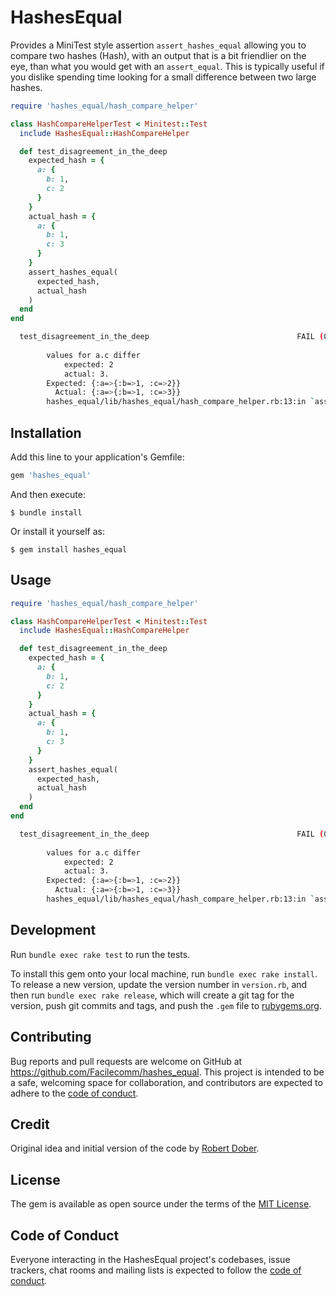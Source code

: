 # HashesEqual

Provides a MiniTest style assertion `assert_hashes_equal` allowing you to compare two hashes (Hash), with an output that is a bit friendlier on the eye, than what you would get with an `assert_equal`. This is typically useful if you dislike spending time looking for a small difference between two large hashes.

```ruby
require 'hashes_equal/hash_compare_helper'

class HashCompareHelperTest < Minitest::Test
  include HashesEqual::HashCompareHelper

  def test_disagreement_in_the_deep
    expected_hash = {
      a: {
        b: 1,
        c: 2
      }
    }
    actual_hash = {
      a: {
        b: 1,
        c: 3
      }
    }
    assert_hashes_equal(
      expected_hash,
      actual_hash
    )
  end
end
```
```bash
  test_disagreement_in_the_deep                                 FAIL (0.00s)
        
        values for a.c differ
        	expected: 2
        	actual: 3.
        Expected: {:a=>{:b=>1, :c=>2}}
          Actual: {:a=>{:b=>1, :c=>3}}
        hashes_equal/lib/hashes_equal/hash_compare_helper.rb:13:in `assert_hashes_equal'
```
## Installation

Add this line to your application's Gemfile:

```ruby
gem 'hashes_equal'
```

And then execute:

    $ bundle install

Or install it yourself as:

    $ gem install hashes_equal

## Usage

```ruby
require 'hashes_equal/hash_compare_helper'

class HashCompareHelperTest < Minitest::Test
  include HashesEqual::HashCompareHelper

  def test_disagreement_in_the_deep
    expected_hash = {
      a: {
        b: 1,
        c: 2
      }
    }
    actual_hash = {
      a: {
        b: 1,
        c: 3
      }
    }
    assert_hashes_equal(
      expected_hash,
      actual_hash
    )
  end
end
```
```bash
  test_disagreement_in_the_deep                                 FAIL (0.00s)
        
        values for a.c differ
        	expected: 2
        	actual: 3.
        Expected: {:a=>{:b=>1, :c=>2}}
          Actual: {:a=>{:b=>1, :c=>3}}
        hashes_equal/lib/hashes_equal/hash_compare_helper.rb:13:in `assert_hashes_equal'
```

## Development

Run `bundle exec rake test` to run the tests.

To install this gem onto your local machine, run `bundle exec rake install`. To release a new version, update the version number in `version.rb`, and then run `bundle exec rake release`, which will create a git tag for the version, push git commits and tags, and push the `.gem` file to [rubygems.org](https://rubygems.org).

## Contributing

Bug reports and pull requests are welcome on GitHub at https://github.com/Facilecomm/hashes_equal. This project is intended to be a safe, welcoming space for collaboration, and contributors are expected to adhere to the [code of conduct](https://github.com/[USERNAME]/hashes_equal/blob/master/CODE_OF_CONDUCT.md).

## Credit
Original idea and initial version of the code by [Robert Dober](https://github.com/RobertDober).

## License

The gem is available as open source under the terms of the [MIT License](https://opensource.org/licenses/MIT).

## Code of Conduct

Everyone interacting in the HashesEqual project's codebases, issue trackers, chat rooms and mailing lists is expected to follow the [code of conduct](https://github.com/Facilecomm/hashes_equal/blob/master/CODE_OF_CONDUCT.md).
